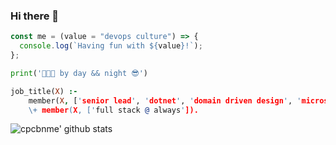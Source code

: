 ### Hi there 👋

```ts
const me = (value = "devops culture") => {
  console.log(`Having fun with ${value}!`);
};
```

```python
print('👨🏻‍💻 by day && night 😎')
```

```prolog
job_title(X) :-
    member(X, ['senior lead', 'dotnet', 'domain driven design', 'microservices', 'microfrontends']).']),
    \+ member(X, ['full stack @ always']).
```

<!--
![Metrics](https://metrics.lecoq.io/0xflotus?template=terminal&isocalendar=1&languages=1&introduction=1&stars=1&lines=1&achievements=1&isocalendar.duration=half-year&languages.limit=8&languages.colors=github&languages.threshold=0%25&introduction.title=true&stars.limit=4&achievements.threshold=A&achievements.secrets=false&achievements.limit=2&config.timezone=Europe%2FBerlin)
-->

![cpcbnme' github stats](https://github-readme-stats.vercel.app/api?username=notfrancois&show_icons=true&title_color=fff&icon_color=79ff97&text_color=9f9f9f&bg_color=151515&count_private=true&include_all_commits=true&layout=compact)
